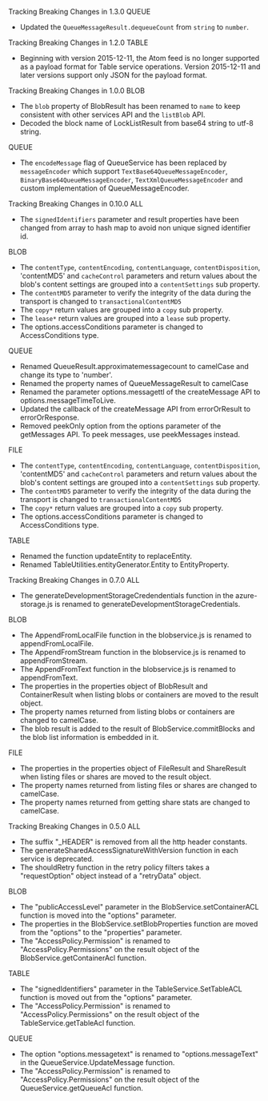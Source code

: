 Tracking Breaking Changes in 1.3.0
QUEUE
* Updated the `QueueMessageResult.dequeueCount` from `string` to `number`.

Tracking Breaking Changes in 1.2.0
TABLE
* Beginning with version 2015-12-11, the Atom feed is no longer supported as a payload format for Table service operations. Version 2015-12-11 and later versions support only JSON for the payload format.

Tracking Breaking Changes in 1.0.0
BLOB
* The `blob` property of BlobResult has been renamed to `name` to keep consistent with other services API and the `listBlob` API.
* Decoded the block name of LockListResult from base64 string to utf-8 string.

QUEUE
* The `encodeMessage` flag of QueueService has been replaced by `messageEncoder` which support `TextBase64QueueMessageEncoder`, `BinaryBase64QueueMessageEncoder`, `TextXmlQueueMessageEncoder` and custom implementation of QueueMessageEncoder.

Tracking Breaking Changes in 0.10.0
ALL
* The `signedIdentifiers` parameter and result properties have been changed from array to hash map to avoid non unique signed identifier id.

BLOB
* The `contentType`, `contentEncoding`, `contentLanguage`, `contentDisposition`, 'contentMD5' and `cacheControl` parameters and return values about the blob's content settings are grouped into a `contentSettings` sub property. 
* The `contentMD5` parameter to verify the integrity of the data during the transport is changed to `transactionalContentMD5`
* The `copy*` return values are grouped into a `copy` sub property.
* The `lease*` return values are grouped into a `lease` sub property.
* The options.accessConditions parameter is changed to AccessConditions type.

QUEUE
* Renamed QueueResult.approximatemessagecount to camelCase and change its type to 'number'.
* Renamed the property names of QueueMessageResult to camelCase
* Renamed the parameter options.messagettl of the createMessage API to options.messageTimeToLive.
* Updated the callback of the createMessage API from errorOrResult to errorOrResponse.
* Removed peekOnly option from the options parameter of the getMessages API. To peek messages, use peekMessages instead.

FILE
* The `contentType`, `contentEncoding`, `contentLanguage`, `contentDisposition`, 'contentMD5' and `cacheControl` parameters and return values about the blob's content settings are grouped into a `contentSettings` sub property. 
* The `contentMD5` parameter to verify the integrity of the data during the transport is changed to `transactionalContentMD5`
* The `copy*` return values are grouped into a `copy` sub property.
* The options.accessConditions parameter is changed to AccessConditions type.

TABLE
* Renamed the function updateEntity to replaceEntity.
* Renamed TableUtilities.entityGenerator.Entity to EntityProperty.

Tracking Breaking Changes in 0.7.0
ALL
* The generateDevelopmentStorageCredendentials function in the azure-storage.js is renamed to generateDevelopmentStorageCredentials.

BLOB
* The AppendFromLocalFile function in the blobservice.js is renamed to appendFromLocalFile.
* The AppendFromStream function in the blobservice.js is renamed to appendFromStream.
* The AppendFromText function in the blobservice.js is renamed to appendFromText.
* The properties in the properties object of BlobResult and ContainerResult when listing blobs or containers are moved to the result object.
* The property names returned from listing blobs or containers are changed to camelCase.
* The blob result is added to the result of BlobService.commitBlocks and the blob list information is embedded in it.

FILE
* The properties in the properties object of FileResult and ShareResult when listing files or shares are moved to the result object.
* The property names returned from listing files or shares are changed to camelCase.
* The property names returned from getting share stats are changed to camelCase.

Tracking Breaking Changes in 0.5.0
ALL
* The suffix "_HEADER" is removed from all the http header constants.
* The generateSharedAccessSignatureWithVersion function in each service is deprecated.
* The shouldRetry function in the retry policy filters takes a "requestOption" object instead of a "retryData" object.

BLOB
* The "publicAccessLevel" parameter in the BlobService.setContainerACL function is moved into the "options" parameter.
* The properties in the BlobService.setBlobProperties function are moved from the "options" to the "properties" parameter.
* The "AccessPolicy.Permission" is renamed to "AccessPolicy.Permissions" on the result object of the BlobService.getContainerAcl function.

TABLE
* The "signedIdentifiers" parameter in the TableService.SetTableACL function is moved out from the "options" parameter.
* The "AccessPolicy.Permission" is renamed to "AccessPolicy.Permissions" on the result object of the TableService.getTableAcl function.

QUEUE
* The option "options.messagetext" is renamed to "options.messageText" in the QueueService.UpdateMessage function.
* The "AccessPolicy.Permission" is renamed to "AccessPolicy.Permissions" on the result object of the QueueService.getQueueAcl function.
